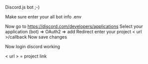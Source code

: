 Discord.js bot ;-)

Make sure enter your all bot info .env

Now go to https://discord.com/developers/applications
Select your application (bot) => OAuth2 => add Redirect enter your project < url >/callback
Now save changes

Now login discord working

< url > = project link
